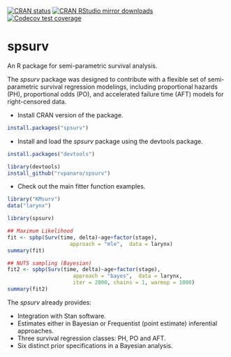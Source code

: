 
[![CRAN
status](https://www.r-pkg.org/badges/version/spsurv)](https://cran.r-project.org/package=spsurv)
[![CRAN RStudio mirror
downloads](http://cranlogs.r-pkg.org/badges/spsurv)](http://www.r-pkg.org/pkg/spsurv)
[![Codecov test coverage](https://codecov.io/gh/rvpanaro/spsurv/branch/master/graph/badge.svg)](https://codecov.io/gh/rvpanaro/spsurv?branch=master)

# spsurv
An R package for semi-parametric survival analysis.

The *spsurv* package was designed to contribute with a flexible set of semi-parametric survival regression modelings, including proportional hazards (PH), proportional odds (PO), and accelerated failure time (AFT) models for right-censored data.

- Install CRAN version of the package.
```r
install.packages("spsurv")
```

- Install and load the *spsurv* package using the devtools package.

```r
install.packages("devtools")

library(devtools)
install_github("rvpanaro/spsurv")
```
- Check out the main fitter function examples.

```r
library("KMsurv")
data("larynx")

library(spsurv)

## Maximum Likelihood
fit <- spbp(Surv(time, delta)~age+factor(stage),
                    approach = "mle",  data = larynx)
summary(fit)      

## NUTS sampling (Bayesian)
fit2 <- spbp(Surv(time, delta)~age+factor(stage),
                     approach = "bayes",  data = larynx,
                     iter = 2000, chains = 1, warmup = 1000)
summary(fit2)
```

The *spsurv* already provides:
- Integration with Stan software.
- Estimates either in Bayesian or Frequentist (point estimate) inferential approaches.
- Three survival regression classes: PH, PO and AFT.
- Six distinct prior specifications in a Bayesian analysis.
